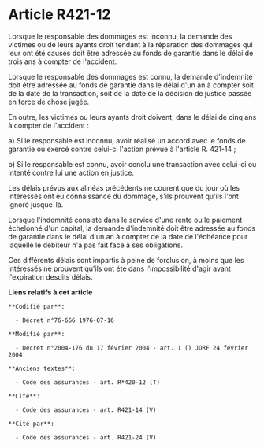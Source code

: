 # Article R421-12

Lorsque le responsable des dommages est inconnu, la demande des victimes ou de leurs ayants droit tendant à la réparation des
dommages qui leur ont été causés doit être adressée au fonds de garantie dans le délai de trois ans à compter de l'accident. 

Lorsque le responsable des dommages est connu, la demande d'indemnité doit être adressée au fonds de garantie dans le délai
d'un an à compter soit de la date de la transaction, soit de la date de la décision de justice passée en force de chose
jugée. 

En outre, les victimes ou leurs ayants droit doivent, dans le délai de cinq ans à compter de l'accident : 

a) Si le responsable est inconnu, avoir réalisé un accord avec le fonds de garantie ou exercé contre celui-ci l'action prévue
à l'article R. 421-14 ; 

b) Si le responsable est connu, avoir conclu une transaction avec celui-ci ou intenté contre lui une action en justice. 

Les délais prévus aux alinéas précédents ne courent que du jour où les intéressés ont eu connaissance du dommage, s'ils
prouvent qu'ils l'ont ignoré jusque-là. 

Lorsque l'indemnité consiste dans le service d'une rente ou le paiement échelonné d'un capital, la demande d'indemnité doit
être adressée au fonds de garantie dans le délai d'un an à compter de la date de l'échéance pour laquelle le débiteur n'a pas
fait face à ses obligations. 

Ces différents délais sont impartis à peine de forclusion, à moins que les intéressés ne prouvent qu'ils ont été dans
l'impossibilité d'agir avant l'expiration desdits délais.

**Liens relatifs à cet article**

	**Codifié par**:

	  - Décret n°76-666 1976-07-16

	**Modifié par**:

	  - Décret n°2004-176 du 17 février 2004 - art. 1 () JORF 24 février 2004

	**Anciens textes**:

	  - Code des assurances - art. R*420-12 (T)

	**Cite**:

	  - Code des assurances - art. R421-14 (V)

	**Cité par**:

	  - Code des assurances - art. R421-24 (V)
